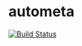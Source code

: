 autometa
========

[![Build Status](https://travis-ci.org/knjcode/autometa.svg?branch=master)](https://travis-ci.org/knjcode/autometa)

